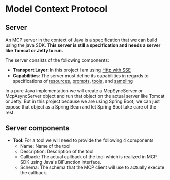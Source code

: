 # Model Context Protocol

## Server
An MCP server in the context of Java is a specification that we can build using the
java SDK. **This server is still a specification and needs a server like Tomcat or Jetty to run.**

The server consists of the following components:
- **Transport Layer**: In this project I am using [Http with SSE](https://modelcontextprotocol.io/docs/concepts/architecture#transport-layer)
- **Capabilities**: The server must define its capabilities in regards to specifications of [resources](https://modelcontextprotocol.io/docs/concepts/resources),
 [prompts](https://modelcontextprotocol.io/docs/concepts/prompts), [tools](https://modelcontextprotocol.io/docs/concepts/tools), 
 and [sampling](https://modelcontextprotocol.io/docs/concepts/sampling)

In a pure Java implementation we will create a McpSyncServer or McpAsyncServer object
and run that object on the actual server like Tomcat or Jetty.
But in this project because we are using Spring Boot, we can just expose that object as
a Spring Bean and let Spring Boot take care of the rest.

## Server components
- **Tool**: For a tool we will need to provide the following 4 components
  - Name: Name of the tool
  - Description: Description of the tool
  - Callback: The actual callback of the tool which is realized in MCP SDK using Java's BiFunction interface.
  - Schema: The schema that the MCP client will use to actually execute the callback.